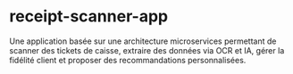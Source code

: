 # receipt-scanner-app
Une application basée sur une architecture microservices permettant de scanner des tickets de caisse, extraire des données via OCR et IA, gérer la fidélité client et proposer des recommandations personnalisées.
